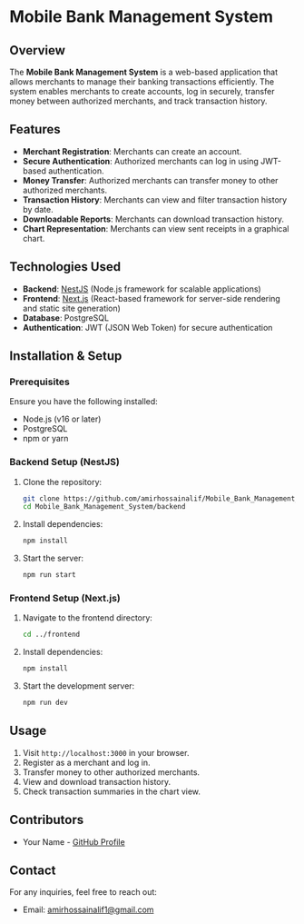 # Mobile Bank Management System

## Overview
The **Mobile Bank Management System** is a web-based application that allows merchants to manage their banking transactions efficiently. The system enables merchants to create accounts, log in securely, transfer money between authorized merchants, and track transaction history.

## Features
- **Merchant Registration**: Merchants can create an account.
- **Secure Authentication**: Authorized merchants can log in using JWT-based authentication.
- **Money Transfer**: Authorized merchants can transfer money to other authorized merchants.
- **Transaction History**: Merchants can view and filter transaction history by date.
- **Downloadable Reports**: Merchants can download transaction history.
- **Chart Representation**: Merchants can view sent receipts in a graphical chart.

## Technologies Used
- **Backend**: [NestJS](https://nestjs.com/) (Node.js framework for scalable applications)
- **Frontend**: [Next.js](https://nextjs.org/) (React-based framework for server-side rendering and static site generation)
- **Database**: PostgreSQL
- **Authentication**: JWT (JSON Web Token) for secure authentication

## Installation & Setup
### Prerequisites
Ensure you have the following installed:
- Node.js (v16 or later)
- PostgreSQL
- npm or yarn

### Backend Setup (NestJS)
1. Clone the repository:
   ```sh
   git clone https://github.com/amirhossainalif/Mobile_Bank_Management_System.git
   cd Mobile_Bank_Management_System/backend
   ```
2. Install dependencies:
   ```sh
   npm install
   ```
3. Start the server:
   ```sh
   npm run start
   ```

### Frontend Setup (Next.js)
1. Navigate to the frontend directory:
   ```sh
   cd ../frontend
   ```
2. Install dependencies:
   ```sh
   npm install
   ```
3. Start the development server:
   ```sh
   npm run dev
   ```

## Usage
1. Visit `http://localhost:3000` in your browser.
2. Register as a merchant and log in.
3. Transfer money to other authorized merchants.
4. View and download transaction history.
5. Check transaction summaries in the chart view.


## Contributors
- Your Name - [GitHub Profile](https://github.com/amirhossainalif)

## Contact
For any inquiries, feel free to reach out:
- Email: amirhossainalif1@gmail.com

